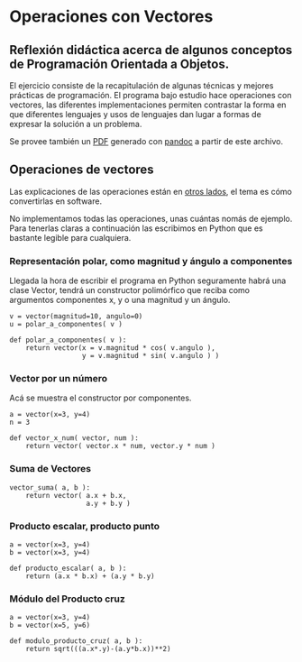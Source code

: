 # Operaciones con Vectores

## Reflexión didáctica acerca de algunos conceptos de Programación Orientada a Objetos.

El ejercicio consiste de la recapitulación de algunas técnicas y
mejores prácticas de programación. El programa bajo estudio hace
operaciones con vectores, las diferentes implementaciones permiten
contrastar la forma en que diferentes lenguajes y usos de lenguajes
dan lugar a formas de expresar la solución a un problema.

Se provee también un [PDF](README.pdf) generado con
[pandoc](http://pandoc.org) a partir de este archivo.


## Operaciones de vectores

Las explicaciones de las operaciones están en [otros
lados](https://es.wikipedia.org/wiki/Vector), el tema es cómo
convertirlas en software.

No implementamos todas las operaciones, unas cuántas nomás de ejemplo.
Para tenerlas claras a continuación las escribimos en Python que es
bastante legible para cualquiera.

### Representación polar, como magnitud y ángulo a componentes

Llegada la hora de escribir el programa en Python seguramente habrá
una clase Vector, tendrá un constructor polimórfico que reciba como
argumentos componentes x, y o una magnitud y un ángulo.

    v = vector(magnitud=10, angulo=0)
    u = polar_a_componentes( v )
    
    def polar_a_componentes( v ):
        return vector(x = v.magnitud * cos( v.angulo ),
                      y = v.magnitud * sin( v.angulo ) )


### Vector por un número

Acá se muestra el constructor por componentes.

    a = vector(x=3, y=4)
    n = 3
    
    def vector_x_num( vector, num ):
        return vector( vector.x * num, vector.y * num )


### Suma de Vectores

    vector_suma( a, b ):
        return vector( a.x + b.x,
                       a.y + b.y )



### Producto escalar, producto punto

    a = vector(x=3, y=4)
    b = vector(x=3, y=4)
    
    def producto_escalar( a, b ):
        return (a.x * b.x) + (a.y * b.y)


### Módulo del Producto cruz

    a = vector(x=3, y=4)
    b = vector(x=5, y=6)
    
    def modulo_producto_cruz( a, b ):
        return sqrt(((a.x*.y)-(a.y*b.x))**2)


